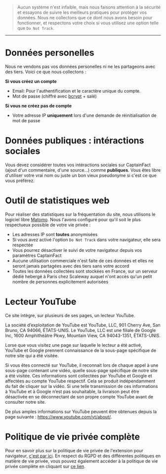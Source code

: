 > Aucun système n'est infaible, mais nous faisons attention à la sécurité et essayons de suivre les meilleurs pratiques pour protéger vos données. Nous
> ne collectons que ce dont nous avons besoin pour fonctionner, et respectons
> votre choix si vous utilisez une option telle que `Do Not Track`.

---

# Données personelles

Nous ne vendons pas vos données personelles ni ne les partageons avec des tiers.
Voici ce que nous collectons :

**Si vous créez un compte**

- Email: Pour l'authentification et le caractère unique du compte.
- Mot de passe (chiffré avec [bcrypt](https://fr.wikipedia.org/wiki/Bcrypt) + salé)

**Si vous ne créez pas de compte**

- Votre adresse IP **uniquement** lors d'une demande de réinitialisation de mot de passe

# Données publiques : intéractions sociales

Vous devez considérer toutes vos intéractions sociales sur CaptainFact
(ajout d'un commentaire, d'une source...) comme **publiques**. Vous êtes libre
d'utiliser votre vrai nom ou juste un bon vieux pseudonyme si c'est ce
que vous préférez.

# Outil de statistiques web

Pour réaliser des statistiques sur la fréquentation du site, nous utilisons le logiciel libre [Matomo](<https://fr.wikipedia.org/wiki/Matomo_(logiciel)>). Nous
l'avons configuré pour qu'il soit le plus respectueux possible de votre vie
privée :

- Les adresses IP sont **toutes** anonymisées
- Si vous avez activé l'option `Do Not Track` dans votre navigateur, elle sera respectée
- Vous pourrez désactiver le suivi de votre navigateur depuis vos paramètres CaptainFact
- Aucune utilisation commerciale n'est faite de ces données et elles ne seront jamais partagées avec des tiers sans votre accord
- Toutes les données collectées sont stockées en France, sur un serveur dédié hebergé à Paris chez Scaleway auquel n'ont accès qu'un petit nombre de personnes explicitement autorisées

# Lecteur YouTube

Ce site intègre, sur plusieurs de ses pages, un lecteur YouTube.

La société d’exploitation de YouTube est YouTube, LLC, 901 Cherry Ave, San Bruno, CA 94066, ÉTATS-UNIS. Le YouTube, LLC est une filiale de Google Inc, 1600 Amphithéâtre Pkwy, Mountain View, CA 94043-1351, ÉTATS-UNIS.

Lorse que vous visitez une page sur laquelle le lecteur a été activé, YouTube et Google prennent connaissance
de la sous-page spécifique de notre site qui a été visitée.

Si vous êtes connecté sur YouTube, il reconnait lors de chaque appel à une sous-page contenant une vidéo, quelle sous-page spécifique de notre site a été visitée. Ces informations sont collectées par YouTube et Google et affectées au compte YouTube respectif. Cela se produit indépendamment du fait de cliquer sur la vidéo. Si une telle transmission de ces informations à YouTube et à Google n’est pas souhaitable, la livraison peut être désactivée en se déconnectant de son propre compte YouTube avant de consulter notre site.

De plus amples informations sur YouTube peuvent être obtenues depuis la page suivante : https://www.youtube.com/yt/about/.

# Politique de vie privée complète

Pour en savoir plus sur la politique de vie privée de l'extension pour navigateur,
[c'est par ici](/help/extension). En respect du RGPD et des différentes politiques en matière de vie privée, vous
pouvez également accéder à la politique de vie privée complète en cliquant sur
[ce lien](/assets/documents/Privacy_FR.pdf).
